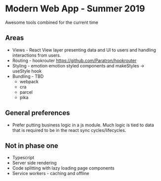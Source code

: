 # Modern Web App - Summer 2019

Awesome tools combined for the current time

## Areas

- Views - React
  View layer presenting data and UI to users and handling interactions from users.
- Routing - hookrouter
  https://github.com/Paratron/hookrouter
- Styling - emotion
  emotion styled components and makeStyles -> useStyle hook
- Bundling - TBD
  - webpack
  - cra
  - parcel
  - pika

## General preferences

- Prefer putting business logic in a js module. Much logic is tied to data that is required to be in the react sync cycles/lifecycles.

## Not in phase one

- Typescript
- Server side rendering
- Code splitting with lazy loading page components
- Service workers - caching and offline
